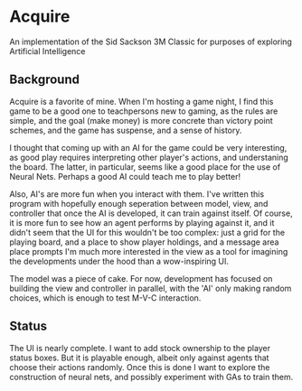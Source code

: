# Acquire
An implementation of the Sid Sackson 3M Classic for purposes of exploring Artificial Intelligence
## Background
Acquire is a favorite of mine. When I'm hosting a game night, I find this game to be a good one to teachpersons new to gaming, as the rules are simple, and the goal (make money) is more concrete than victory point schemes, and the game has suspense, and a sense of history.

I thought that coming up with an AI for the game could be very interesting, as good play 
requires interpreting other player's actions, and understaning the board. The latter, 
in particular, seems like a good place for the use of Neural Nets. Perhaps a good AI could 
teach me to play better!

Also, AI's are more fun when you interact with them. I've written this program with hopefully enough
seperation between model, view, and controller that once the AI is developed, it can train against
itself.
Of course, it is more fun to see how an agent performs by playing against it, and it didn't seem
that the UI for this wouldn't
be too complex: just a grid for the playing board, and a place to show player holdings,
and a message area place prompts I'm much more interested in the view as a tool for 
imagining the developments under the hood than a wow-inspiring UI.

The model was a piece of cake. For now, development has focused on building the view and controller in
parallel, with the 'AI' only making random choices, which is enough to test M-V-C interaction.

## Status
The UI is nearly complete. I want to add stock ownership to the player status boxes. But it
is playable enough, albeit only against agents that choose their actions randomly. Once this
is done I want to explore the construction of neural nets, and possibly experiment with GAs to 
train them.

